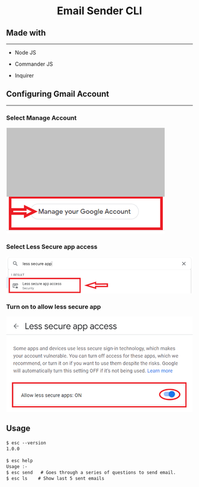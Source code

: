<h1 style="text-align:center;font-weight:700">Email Sender CLI</h1>

<h2>Made with</h2><hr>

- Node JS

- Commander JS

- Inquirer

<h2>Configuring Gmail Account</h2><hr>

<h3>Select Manage Account</h3>

![Select Manage Account](./Assets/p1.png)

<h3>Select Less Secure app access</h3>

![Select Less Secure app access](./Assets/p2.png)

<h3>Turn on to allow less secure app</h3>

![Turn on to allow less secure app](./Assets/p3.png)

<h2>Usage</h2>

```
$ esc --version
1.0.0

$ esc help
Usage :-
$ esc send   # Goes through a series of questions to send email.
$ esc ls    # Show last 5 sent emails

```
